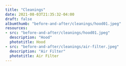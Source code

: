 ```yaml
---
title: "Cleanings"
date: 2021-08-03T21:35:32-04:00
draft: false
albumthumb: "before-and-after/cleanings/hood01.jpeg"
resources:
- src: "before-and-after/cleanings/hood01.jpeg"
  description: "Hood"
  phototitle: Hood
- src: "before-and-after/cleanings/air-filter.jpeg"
  description: "Air Filter"
  phototitle: Air Filter
---
```


